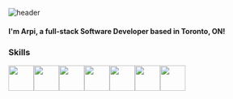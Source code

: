 ![header](https://capsule-render.vercel.app/api?type=waving&color=timeAuto&height=250&section=header&text=Hi%20there!&fontSize=90&theme=tokyonight&animation=twinkling)

#### I'm Arpi, a full-stack Software Developer based in Toronto, ON!

### Skills
<img src="https://cdn.jsdelivr.net/gh/devicons/devicon/icons/html5/html5-original-wordmark.svg" width='50' height='50'/><img src="https://cdn.jsdelivr.net/gh/devicons/devicon/icons/css3/css3-original-wordmark.svg" width='50' height='50'/><img src="https://cdn.jsdelivr.net/gh/devicons/devicon/icons/javascript/javascript-original.svg" width='50' height='50'/><img src="https://cdn.jsdelivr.net/gh/devicons/devicon/icons/react/react-original-wordmark.svg" width='50' height='50'/><img src="https://cdn.jsdelivr.net/gh/devicons/devicon/icons/nodejs/nodejs-original-wordmark.svg" width='50' height='50'/><img src="https://cdn.jsdelivr.net/gh/devicons/devicon/icons/mongodb/mongodb-original-wordmark.svg" width='50' height='50'/><img src="https://cdn.jsdelivr.net/gh/devicons/devicon/icons/express/express-original-wordmark.svg" width='50' height='50'/>






          
          
          
         
          
          



<!--
**arpiii/arpiii** is a ✨ _special_ ✨ repository because its `README.md` (this file) appears on your GitHub profile.

Here are some ideas to get you started:

- 🔭 I’m currently working on ...
- 🌱 I’m currently learning ...
- 👯 I’m looking to collaborate on ...
- 🤔 I’m looking for help with ...
- 💬 Ask me about ...
- 📫 How to reach me: ...
- 😄 Pronouns: ...
- ⚡ Fun fact: ...
-->
